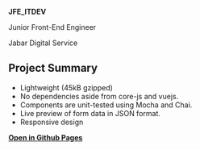 **JFE_ITDEV** 

Junior Front-End Engineer

Jabar Digital Service

## Project Summary
- Lightweight (45kB gzipped)
- No dependencies aside from core-js and vuejs.
- Components are unit-tested using Mocha and Chai.
- Live preview of form data in JSON format.
- Responsive design

[**Open in Github Pages**](https://adrianpdm.github.io/JFE_ITDEV "adrianpdm.github.io/JFE_ITDEV/")
